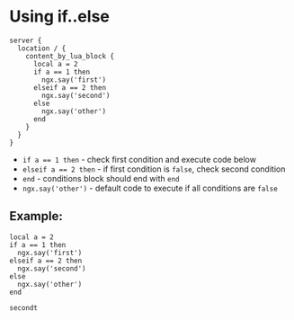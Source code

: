 # Using if..else

```nginx
server {
  location / {
    content_by_lua_block {
      local a = 2
      if a == 1 then
        ngx.say('first')
      elseif a == 2 then
        ngx.say('second')
      else
        ngx.say('other')
      end
    }
  }
}
```

- `if a == 1 then` - check first condition and execute code below
- `elseif a == 2 then` - if first condition is `false`, check second condition
- `end` - conditions block should end with `end`
- `ngx.say('other')` - default code to execute if all conditions are `false`

## Example: 
```nginx
local a = 2
if a == 1 then
  ngx.say('first')
elseif a == 2 then
  ngx.say('second')
else
  ngx.say('other')
end
```
```
secondt

```

